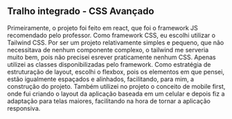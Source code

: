 ## Tralho integrado - CSS Avançado

Primeiramente, o projeto foi feito em react, que foi o framework JS recomendado pelo professor. Como framework CSS, eu escolhi utilizar o Tailwind CSS. Por ser um projeto relativamente simples e pequeno, que não necessitava de nenhum componente complexo, o tailwind me serveria muito bem, pois não precisei esrever praticamente nenhum CSS. Apenas utilizei as classes disponibilizadas pelo framework. Como estratégia de estruturação de layout, escolhi o flexbox, pois os elementos em que pensei, estão igualmente espaçados e alinhados, facilitando, para mim, a construção do projeto. Também utilizei no projeto o conceito de mobile first, onde fui criando o layout da aplicação baseada em um celular e depois fiz a adaptação para telas maiores, facilitando na hora de tornar a aplicação responsiva.

